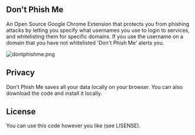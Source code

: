 ## Don't Phish Me


<p>An Open Source Google Chrome Extension that protects you from phishing attacks by letting you specify what usernames you use to login to services, and whitelisting them for specific domains. If you use the username on a domain that you have not whitelisted 'Don't Phish Me' alerts you.</p>

<img src="https://dacod.co.za/images/dontphishme.png" alt="dontphishme.png"/>

## Privacy

<p>Don't Phish Me saves all your data locally on your browser. You can also download the code and install it locally.</p>


## License

You can use this code however you like (see LISENSE).
